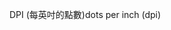 <span data-ttu-id="99ae6-101">DPI (每英吋的點數)</span><span class="sxs-lookup"><span data-stu-id="99ae6-101">dots per inch (dpi)</span></span>